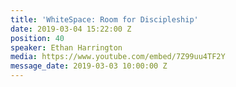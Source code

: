 ```yaml
---
title: 'WhiteSpace: Room for Discipleship'
date: 2019-03-04 15:22:00 Z
position: 40
speaker: Ethan Harrington
media: https://www.youtube.com/embed/7Z99uu4TF2Y
message_date: 2019-03-03 10:00:00 Z
---
```


